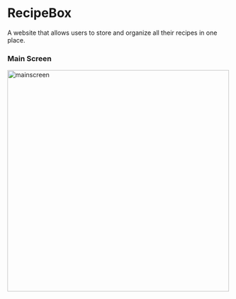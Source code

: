 # RecipeBox
A website that allows users to store and organize all their recipes in one place.



### Main Screen
<img width="500" alt="mainscreen" src="https://user-images.githubusercontent.com/82876331/161417118-7447fe80-42b3-4a6e-ba6d-beffd37c25bc.png">

